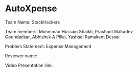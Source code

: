 # AutoXpense
Team Name: StackHackers


Team members: Mohmmad Hussain Shaikh, Prashant Mahadev Goundadkar, Abhishek A Pillai, Yashsai Ramakant Dessai


Problem Statement: Expense Management


Reviewer name: 


Video Presentation link: 

